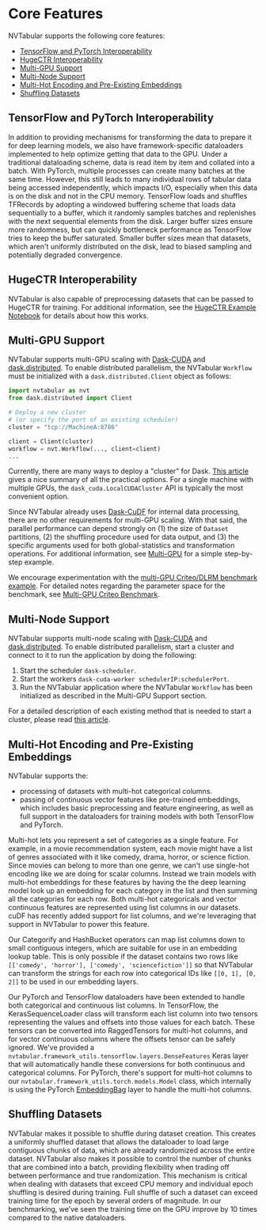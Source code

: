 Core Features
=============

NVTabular supports the following core features:
* [TensorFlow and PyTorch Interoperability](tensorflow-and-pytorch-interoperability)
* [HugeCTR Interoperability](hugectr-interoperability)
* [Multi-GPU Support](multi-gpu-support)
* [Multi-Node Support](multi-node-support)
* [Multi-Hot Encoding and Pre-Existing Embeddings](multi-hot-encoding-and-pre-existing-embeddings)
* [Shuffling Datasets](shuffling-datasets)

## TensorFlow and PyTorch Interoperability

In addition to providing mechanisms for transforming the data to prepare it for deep learning models, we also have framework-specific dataloaders implemented to help optimize getting that data to the GPU. Under a traditional dataloading scheme, data is read item by item and collated into a batch. With PyTorch, multiple processes can create many batches at the same time. However, this still leads to many individual rows of tabular data being accessed independently, which impacts I/O, especially when this data is on the disk and not in the CPU memory. TensorFlow loads and shuffles TFRecords by adopting a windowed buffering scheme that loads data sequentially to a buffer, which it randomly samples batches and replenishes with the next sequential elements from the disk. Larger buffer sizes ensure more randomness, but can quickly bottleneck performance as TensorFlow tries to keep the buffer saturated. Smaller buffer sizes mean that datasets, which aren't uniformly distributed on the disk, lead to biased sampling and potentially degraded convergence.

## HugeCTR Interoperability

NVTabular is also capable of preprocessing datasets that can be passed to HugeCTR for training. For additional information, see the [HugeCTR Example Notebook](./examples/hugectr.ipynb) for details about how this works.

## Multi-GPU Support

NVTabular supports multi-GPU scaling with [Dask-CUDA](https://github.com/rapidsai/dask-cuda) and [dask.distributed](https://distributed.dask.org/en/latest/). To enable distributed parallelism, the NVTabular `Workflow` must be initialized with a `dask.distributed.Client` object as follows:

```python
import nvtabular as nvt
from dask.distributed import Client

# Deploy a new cluster
# (or specify the port of an existing scheduler)
cluster = "tcp://MachineA:8786"

client = Client(cluster)
workflow = nvt.Workflow(..., client=client)
...
```

Currently, there are many ways to deploy a "cluster" for Dask. [This article](https://blog.dask.org/2020/07/23/current-state-of-distributed-dask-clusters) gives a nice summary of all the practical options. For a single machine with multiple GPUs, the `dask_cuda.LocalCUDACluster` API is typically the most convenient option.

Since NVTabular already uses [Dask-CuDF](https://docs.rapids.ai/api/cudf/stable/dask-cudf.html) for internal data processing, there are no other requirements for multi-GPU scaling. With that said, the parallel performance can depend strongly on (1) the size of `Dataset` partitions, (2) the shuffling procedure used for data output, and (3) the specific arguments used for both global-statistics and transformation operations. For additional information, see [Multi-GPU](https://github.com/NVIDIA/NVTabular/blob/main/examples/multi-gpu_dask.ipynb) for a simple step-by-step example.

We encourage experimentation with the [multi-GPU Criteo/DLRM benchmark example](https://github.com/NVIDIA/NVTabular/blob/main/examples/dask-nvtabular-criteo-benchmark.py). For detailed notes regarding the parameter space for the benchmark, see [Multi-GPU Criteo Benchmark](https://github.com/NVIDIA/NVTabular/blob/main/examples/MultiGPUBench.md).

## Multi-Node Support

NVTabular supports multi-node scaling with [Dask-CUDA](https://github.com/rapidsai/dask-cuda) and [dask.distributed](https://distributed.dask.org/en/latest/). To enable distributed parallelism, start a cluster and connect to it to run the application by doing the following:

1) Start the scheduler `dask-scheduler`.
2) Start the workers `dask-cuda-worker schedulerIP:schedulerPort`.
3) Run the NVTabular application where the NVTabular `Workflow` has been initialized as described in the Multi-GPU Support section.

For a detailed description of each existing method that is needed to start a cluster, please read [this article](https://blog.dask.org/2020/07/23/current-state-of-distributed-dask-clusters).

## Multi-Hot Encoding and Pre-Existing Embeddings

NVTabular supports the:

* processing of datasets with multi-hot categorical columns.
* passing of continuous vector features like pre-trained embeddings, which includes basic preprocessing and feature engineering, as well as full support in the dataloaders for training models with both TensorFlow and PyTorch.

Multi-hot lets you represent a set of categories as a single feature. For example, in a movie recommendation system, each movie might have a list of genres associated with it like comedy, drama, horror, or science fiction. Since movies can belong to more than one genre, we can't use single-hot encoding like we are doing for scalar
columns. Instead we train models with multi-hot embeddings for these features by having the the deep learning model look up an embedding for each category in the list and then summing all the categories for each row. Both multi-hot categoricals and vector continuous features are represented using list columns in our datasets. cuDF has recently added support for list columns, and we're leveraging that support in NVTabular to power this feature. 

Our Categorify and HashBucket operators can map list columns down to small contiguous integers, which are suitable for use in an embedding lookup table. This is only possible if the dataset contains two rows like ```[['comedy', 'horror'], ['comedy', 'sciencefiction']]``` so that NVTabular can transform the strings for each row into categorical IDs like ```[[0, 1], [0, 2]]``` to be used in our embedding layers.

Our PyTorch and TensorFlow dataloaders have been extended to handle both categorical and continuous list columns. In TensorFlow, the KerasSequenceLoader class will transform each list column into two tensors representing the values and offsets into those values for each batch. These tensors can be converted into RaggedTensors for multi-hot columns, and for vector continuous columns where the offsets tensor can be safely ignored. We've provided a ```nvtabular.framework_utils.tensorflow.layers.DenseFeatures``` Keras layer that will automatically handle these conversions for both continuous and categorical columns. For PyTorch, there's support for multi-hot columns to our ```nvtabular.framework_utils.torch.models.Model``` class, which internally is using the PyTorch [EmbeddingBag](https://pytorch.org/docs/stable/generated/torch.nn.EmbeddingBag.html) layer to handle the multi-hot columns.

## Shuffling Datasets

NVTabular makes it possible to shuffle during dataset creation. This creates a uniformly shuffled dataset that allows the dataloader to load large contiguous chunks of data, which are already randomized across the entire dataset. NVTabular also makes it possible to control the number of chunks that are combined into a batch, providing flexibility when trading off between performance and true randomization. This mechanism is critical when dealing with datasets that exceed CPU memory and individual epoch shuffling is desired during training. Full shuffle of such a dataset can exceed training time for the epoch by several orders of magnitude. In our benchmarking, we’ve seen the training time on the GPU improve by 10 times compared to the native dataloaders.
